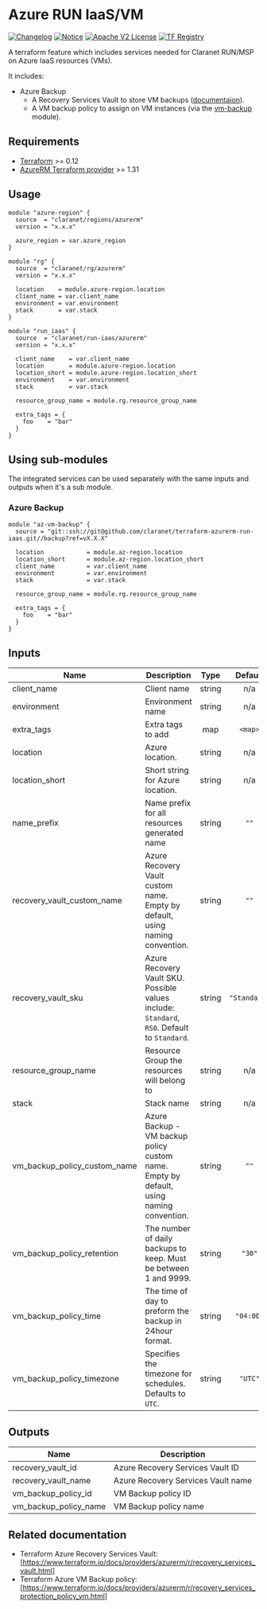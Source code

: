 # Azure RUN IaaS/VM
[![Changelog](https://img.shields.io/badge/changelog-release-green.svg)](CHANGELOG.md) [![Notice](https://img.shields.io/badge/notice-copyright-yellow.svg)](NOTICE) [![Apache V2 License](https://img.shields.io/badge/license-Apache%20V2-orange.svg)](LICENSE) [![TF Registry](https://img.shields.io/badge/terraform-registry-blue.svg)](https://registry.terraform.io/modules/claranet/run-iaas/azurerm/)

A terraform feature which includes services needed for Claranet RUN/MSP on Azure IaaS resources (VMs).

It includes:
* Azure Backup
    * A Recovery Services Vault to store VM backups ([documentaion](https://docs.microsoft.com/en-us/azure/backup/backup-overview)).
    * A VM backup policy to assign on VM instances (via the [vm-backup](https://git.fr.clara.net/claranet/cloudnative/projects/cloud/azure/terraform/modules/vm-backup/) module).

## Requirements

* [Terraform](https://www.terraform.io/downloads.html) >= 0.12
* [AzureRM Terraform provider](https://www.terraform.io/docs/providers/azurerm/) >= 1.31

## Usage

```hcl
module "azure-region" {
  source  = "claranet/regions/azurerm"
  version = "x.x.x"

  azure_region = var.azure_region
}

module "rg" {
  source  = "claranet/rg/azurerm"
  version = "x.x.x"

  location    = module.azure-region.location
  client_name = var.client_name
  environment = var.environment
  stack       = var.stack
}

module "run_iaas" {
  source  = "claranet/run-iaas/azurerm"
  version = "x.x.x"
  
  client_name    = var.client_name
  location       = module.azure-region.location
  location_short = module.azure-region.location_short
  environment    = var.environment
  stack          = var.stack

  resource_group_name = module.rg.resource_group_name

  extra_tags = {
    foo    = "bar"
  }
}
```

## Using sub-modules
The integrated services can be used separately with the same inputs and outputs when it's a sub module.

### Azure Backup
```hcl
module "az-vm-backup" {
  source = "git::ssh://git@github.com/claranet/terraform-azurerm-run-iaas.git//backup?ref=vX.X.X"

  location            = module.az-region.location
  location_short      = module.az-region.location_short
  client_name         = var.client_name
  environment         = var.environment
  stack               = var.stack

  resource_group_name = module.rg.resource_group_name

  extra_tags = {
    foo    = "bar"
  }
}
```

## Inputs

| Name | Description | Type | Default | Required |
|------|-------------|:----:|:-----:|:-----:|
| client\_name | Client name | string | n/a | yes |
| environment | Environment name | string | n/a | yes |
| extra\_tags | Extra tags to add | map | `<map>` | no |
| location | Azure location. | string | n/a | yes |
| location\_short | Short string for Azure location. | string | n/a | yes |
| name\_prefix | Name prefix for all resources generated name | string | `""` | no |
| recovery\_vault\_custom\_name | Azure Recovery Vault custom name. Empty by default, using naming convention. | string | `""` | no |
| recovery\_vault\_sku | Azure Recovery Vault SKU. Possible values include: `Standard`, `RS0`. Default to `Standard`. | string | `"Standard"` | no |
| resource\_group\_name | Resource Group the resources will belong to | string | n/a | yes |
| stack | Stack name | string | n/a | yes |
| vm\_backup\_policy\_custom\_name | Azure Backup - VM backup policy custom name. Empty by default, using naming convention. | string | `""` | no |
| vm\_backup\_policy\_retention | The number of daily backups to keep. Must be between 1 and 9999. | string | `"30"` | no |
| vm\_backup\_policy\_time | The time of day to preform the backup in 24hour format. | string | `"04:00"` | no |
| vm\_backup\_policy\_timezone | Specifies the timezone for schedules. Defaults to `UTC`. | string | `"UTC"` | no |

## Outputs

| Name | Description |
|------|-------------|
| recovery\_vault\_id | Azure Recovery Services Vault ID |
| recovery\_vault\_name | Azure Recovery Services Vault name |
| vm\_backup\_policy\_id | VM Backup policy ID |
| vm\_backup\_policy\_name | VM Backup policy name |

## Related documentation

- Terraform Azure Recovery Services Vault: [https://www.terraform.io/docs/providers/azurerm/r/recovery_services_vault.html]
- Terraform Azure VM Backup policy: [https://www.terraform.io/docs/providers/azurerm/r/recovery_services_protection_policy_vm.html]
